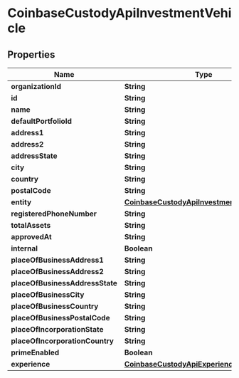 
# CoinbaseCustodyApiInvestmentVehicle

## Properties
Name | Type | Description | Notes
------------ | ------------- | ------------- | -------------
**organizationId** | **String** |  | 
**id** | **String** |  | 
**name** | **String** |  | 
**defaultPortfolioId** | **String** |  |  [optional]
**address1** | **String** |  |  [optional]
**address2** | **String** |  |  [optional]
**addressState** | **String** |  |  [optional]
**city** | **String** |  |  [optional]
**country** | **String** |  |  [optional]
**postalCode** | **String** |  |  [optional]
**entity** | [**CoinbaseCustodyApiInvestmentVehicleEntity**](CoinbaseCustodyApiInvestmentVehicleEntity.md) |  |  [optional]
**registeredPhoneNumber** | **String** |  |  [optional]
**totalAssets** | **String** |  |  [optional]
**approvedAt** | **String** |  |  [optional]
**internal** | **Boolean** |  |  [optional]
**placeOfBusinessAddress1** | **String** |  |  [optional]
**placeOfBusinessAddress2** | **String** |  |  [optional]
**placeOfBusinessAddressState** | **String** |  |  [optional]
**placeOfBusinessCity** | **String** |  |  [optional]
**placeOfBusinessCountry** | **String** |  |  [optional]
**placeOfBusinessPostalCode** | **String** |  |  [optional]
**placeOfIncorporationState** | **String** |  |  [optional]
**placeOfIncorporationCountry** | **String** |  |  [optional]
**primeEnabled** | **Boolean** |  |  [optional]
**experience** | [**CoinbaseCustodyApiExperience**](CoinbaseCustodyApiExperience.md) |  | 



